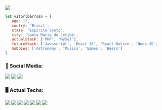 <div>
   <img src="https://cdn.discordapp.com/attachments/890042596112601120/969571781281206343/capagithub2.png">
<div>

```js
let vitorlbarroso = {
   age: 17,
   coutry: 'Brasil',
   state: 'Espirito Santo',
   city: 'Santa Maria de Jetibá',
   actualStack: ['PHP', 'MySql'],
   futureStack: ['Javascript', 'React JS', 'React Native', 'Node.JS', 'MongoDB'],
   hobbies: ['Astronomy', 'Musics', 'Games', 'Beers']
}
```

<h3>📱 Social Media:</h3> 
<div> 
  <a href="https://www.youtube.com/c/HalZz" target="_blank"><img src="https://img.shields.io/badge/YouTube-FF0000?style=for-the-badge&logo=youtube&logoColor=white" target="_blank"></a>
  <a href="https://www.instagram.com/vitorlbarroso/" target="_blank"><img src="https://img.shields.io/badge/-Instagram-%23E4405F?style=for-the-badge&logo=instagram&logoColor=white" target="_blank"></a>
  <a href="https://www.linkedin.com/in/vitorlbarroso2004/" target="_blank"><img src="https://camo.githubusercontent.com/c00f87aeebbec37f3ee0857cc4c20b21fefde8a96caf4744383ebfe44a47fe3f/68747470733a2f2f696d672e736869656c64732e696f2f62616467652f2d4c696e6b6564496e2d2532333030373742353f7374796c653d666f722d7468652d6261646765266c6f676f3d6c696e6b6564696e266c6f676f436f6c6f723d7768697465" target="_blank"></a>
</div>
  
<div style="display: inline_block">
  <h3>🖥 Actual Techs:</h3>
   
  <img src="https://img.shields.io/badge/HTML5-E34F26?style=for-the-badge&logo=html5&logoColor=white" target="_blank">
  <img src="https://img.shields.io/badge/CSS3-1572B6?style=for-the-badge&logo=css3&logoColor=white" target="_blank">
  <img src="https://img.shields.io/badge/Bootstrap-563D7C?style=for-the-badge&logo=bootstrap&logoColor=white" target="_blank">
  <img src="https://img.shields.io/badge/PHP-777BB4?style=for-the-badge&logo=php&logoColor=white" target="_blank">
  <img src="https://img.shields.io/badge/Lua-2C2D72?style=for-the-badge&logo=lua&logoColor=white" target="_blank">
  <img src="https://img.shields.io/badge/MySQL-00000F?style=for-the-badge&logo=mysql&logoColor=white" target="_blank">
  <img src="https://img.shields.io/badge/Git-E34F26?style=for-the-badge&logo=git&logoColor=white" target="_blank">
     
</div>
